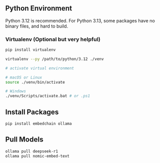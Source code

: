 ## Python Environment

Python 3.12 is recommended. For Python 3.13, some packages have no binary files, and hard to build.

### Virtualenv (Optional but very helpful)

```sh
pip install virtualenv

virtualenv --py /path/to/python/3.12 ./venv

# activate virtual environment

# macOS or Linux
source ./venv/bin/activate

# Windows
./venv/Scripts/activate.bat # or .ps1
```

## Install Packages

```sh
pip install embedchain ollama
```

## Pull Models

```sh
ollama pull deepseek-r1
ollama pull nomic-embed-text
```
